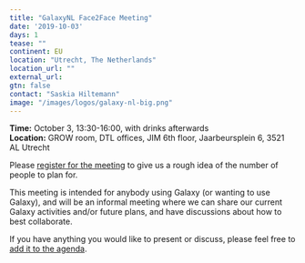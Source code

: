 ```yaml
---
title: "GalaxyNL Face2Face Meeting"
date: '2019-10-03'
days: 1
tease: ""
continent: EU
location: "Utrecht, The Netherlands"
location_url: ""
external_url:
gtn: false
contact: "Saskia Hiltemann"
image: "/images/logos/galaxy-nl-big.png"
---
```


**Time:** October 3, 13:30-16:00, with drinks afterwards <br />
**Location:** GROW room, DTL offices, JIM 6th floor, Jaarbeursplein 6, 3521 AL Utrecht

Please [register for the meeting](https://forms.gle/fn36wXwM55iHKsAz9)  to give us a rough idea of the number of people to plan for.

This meeting is intended for anybody using Galaxy (or wanting to use Galaxy), and will be an informal meeting where we can share our current Galaxy activities and/or future plans, and have discussions about how to best collaborate.

If you have anything you would like to present or discuss, please feel free to [add it to the agenda](https://docs.google.com/document/d/1zhAGQFX0CwJydq2UTioZaKs5M7vsEKG3d3qVdx_CnS0/).
